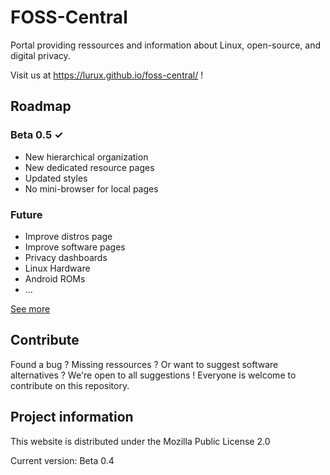 # FOSS-Central

Portal providing ressources and information about Linux, open-source, and digital privacy.

Visit us at https://lurux.github.io/foss-central/ !

## Roadmap
### Beta 0.5 ✓

- New hierarchical organization
- New dedicated resource pages
- Updated styles
- No mini-browser for local pages

### Future

- Improve distros page
- Improve software pages
- Privacy dashboards
- Linux Hardware
- Android ROMs
- ...

[See more](/info/ROADMAP.md)

## Contribute

Found a bug ? Missing ressources ? Or want to suggest software alternatives ? We're open to all suggestions ! Everyone is welcome to contribute on this repository.

## Project information

This website is distributed under the Mozilla Public License 2.0

Current version: Beta 0.4
